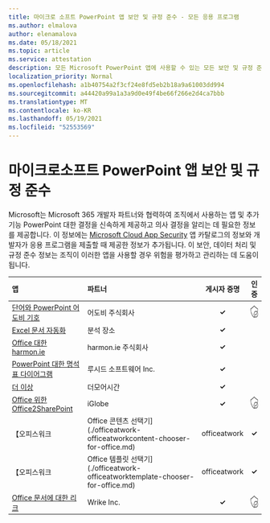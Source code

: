 ```yaml
---
title: 마이크로 소프트 PowerPoint 앱 보안 및 규정 준수 - 모든 응용 프로그램
ms.author: elmalova
author: elenamalova
ms.date: 05/18/2021
ms.topic: article
ms.service: attestation
description: 모든 Microsoft PowerPoint 앱에 사용할 수 있는 모든 보안 및 규정 준수 정보 정보입니다.
localization_priority: Normal
ms.openlocfilehash: a1b40754a2f3cf24e8fd5eb2b18a9a61003dd994
ms.sourcegitcommit: a44420a99a1a3a9d0e49f4be66f266e2d4ca7bbb
ms.translationtype: MT
ms.contentlocale: ko-KR
ms.lasthandoff: 05/19/2021
ms.locfileid: "52553569"
---
```

# <a name="microsoft-powerpoint-app-security-and-compliance"></a>마이크로소프트 PowerPoint 앱 보안 및 규정 준수

Microsoft는 Microsoft 365 개발자 파트너와 협력하여 조직에서 사용하는 앱 및 추가 기능 PowerPoint 대한 결정을 신속하게 제공하고 의사 결정을 알리는 데 필요한 정보를 제공합니다. 이 정보에는 [Microsoft Cloud App Security](https://www.microsoft.com/en-us/enterprise-mobility-security/cloud-app-security) 앱 카탈로그의 정보와 개발자가 응용 프로그램을 제출할 때 제공한 정보가 추가됩니다. 이 보안, 데이터 처리 및 규정 준수 정보는 조직이 이러한 앱을 사용할 경우 위험을 평가하고 관리하는 데 도움이 됩니다.

| **앱** | **파트너** | **게시자 증명** | **인증** |
|:--------|:------------|:----------------------:|:-------------:|
| [단어와 PowerPoint 어도비 기호](./adobe-inc-sign-for-word-and-powerpoint.md) | 어도비 주식회사 | **✓** | <img alt="Certified application badge" src="../media/certified-badge.png" height="25" width="25" /> |
| [Excel 문서 자동화](./analysisplace-excel-to-word-document-automation.md) | 분석 장소 | **✓** |  |
| [Office 대한 harmon.ie](./harmonie-corporation-for-office.md) | harmon.ie 주식회사 | **✓** |  |
| [PowerPoint 대한 명석표 다이어그램](./lucid-software-inc-lucidchart-diagrams-for-powerpoint.md) | 루시드 소프트웨어 Inc. | **✓** |  |
| [더 이상](./nomorehours-nomore.md) | 더모어시간 | **✓** |  |
| [Office 위한 Office2SharePoint](./iglobe-office2sharepoint-for-office.md) | iGlobe | **✓** | <img alt="Certified application badge" src="../media/certified-badge.png" height="25" width="25" /> |
| 【오피스워크 | Office 콘텐츠 선택기](./officeatwork-officeatworkcontent-chooser-for-office.md) | officeatwork | **✓** | <img alt="Certified application badge" src="../media/certified-badge.png" height="25" width="25" /> |
| 【오피스워크 | Office 템플릿 선택기](./officeatwork-officeatworktemplate-chooser-for-office.md) | officeatwork | **✓** | <img alt="Certified application badge" src="../media/certified-badge.png" height="25" width="25" /> |
| [Office 문서에 대한 리크](./wrike-inc-for-office-documents.md) | Wrike Inc. | **✓** | <img alt="Certified application badge" src="../media/certified-badge.png" height="25" width="25" /> |
